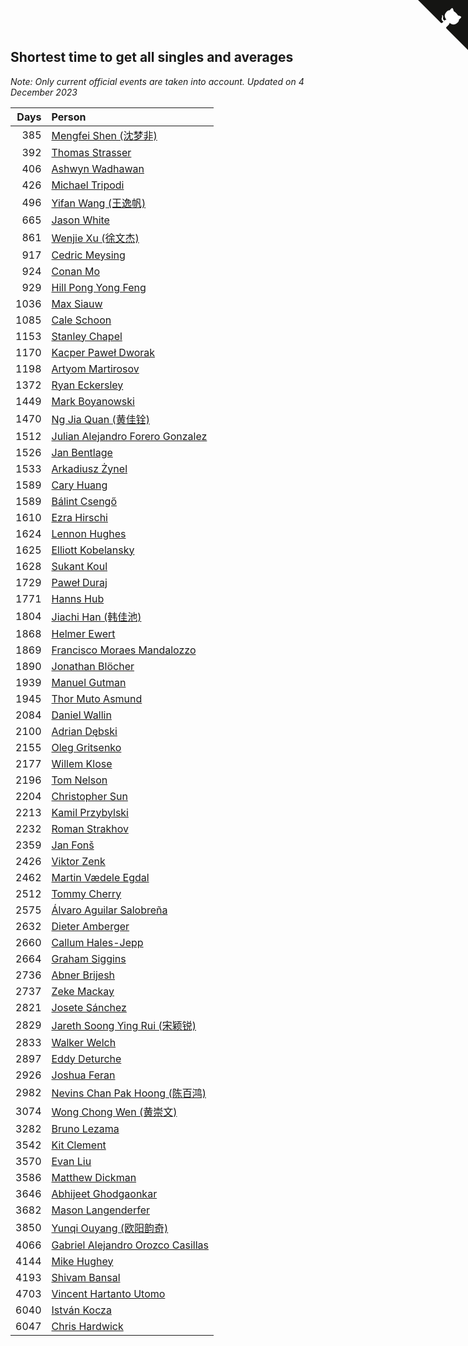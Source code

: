 ## Shortest time to get all singles and averages

*Note: Only current official events are taken into account.*
*Updated on  4 December 2023*

| Days | Person |
| ---: | :--- |
| 385 | [Mengfei Shen (沈梦非)](https://www.worldcubeassociation.org/persons/2018SHEN07) |
| 392 | [Thomas Strasser](https://www.worldcubeassociation.org/persons/2022STRA10) |
| 406 | [Ashwyn Wadhawan](https://www.worldcubeassociation.org/persons/2022WADH02) |
| 426 | [Michael Tripodi](https://www.worldcubeassociation.org/persons/2021TRIP01) |
| 496 | [Yifan Wang (王逸帆)](https://www.worldcubeassociation.org/persons/2017WANY29) |
| 665 | [Jason White](https://www.worldcubeassociation.org/persons/2016WHIT16) |
| 861 | [Wenjie Xu (徐文杰)](https://www.worldcubeassociation.org/persons/2016XUWE02) |
| 917 | [Cedric Meysing](https://www.worldcubeassociation.org/persons/2017MEYS02) |
| 924 | [Conan Mo](https://www.worldcubeassociation.org/persons/2020MOCO01) |
| 929 | [Hill Pong Yong Feng](https://www.worldcubeassociation.org/persons/2017FENG10) |
| 1036 | [Max Siauw](https://www.worldcubeassociation.org/persons/2017SIAU02) |
| 1085 | [Cale Schoon](https://www.worldcubeassociation.org/persons/2014SCHO02) |
| 1153 | [Stanley Chapel](https://www.worldcubeassociation.org/persons/2016CHAP04) |
| 1170 | [Kacper Paweł Dworak](https://www.worldcubeassociation.org/persons/2020DWOR01) |
| 1198 | [Artyom Martirosov](https://www.worldcubeassociation.org/persons/2016MART29) |
| 1372 | [Ryan Eckersley](https://www.worldcubeassociation.org/persons/2019ECKE02) |
| 1449 | [Mark Boyanowski](https://www.worldcubeassociation.org/persons/2014BOYA01) |
| 1470 | [Ng Jia Quan (黄佳铨)](https://www.worldcubeassociation.org/persons/2015QUAN03) |
| 1512 | [Julian Alejandro Forero Gonzalez](https://www.worldcubeassociation.org/persons/2018GONZ30) |
| 1526 | [Jan Bentlage](https://www.worldcubeassociation.org/persons/2010BENT01) |
| 1533 | [Arkadiusz Żynel](https://www.worldcubeassociation.org/persons/2018ZYNE01) |
| 1589 | [Cary Huang](https://www.worldcubeassociation.org/persons/2015HUAN48) |
| 1589 | [Bálint Csengő](https://www.worldcubeassociation.org/persons/2019CSEN01) |
| 1610 | [Ezra Hirschi](https://www.worldcubeassociation.org/persons/2019HIRS01) |
| 1624 | [Lennon Hughes](https://www.worldcubeassociation.org/persons/2017HUGH04) |
| 1625 | [Elliott Kobelansky](https://www.worldcubeassociation.org/persons/2019KOBE03) |
| 1628 | [Sukant Koul](https://www.worldcubeassociation.org/persons/2014KOUL01) |
| 1729 | [Paweł Duraj](https://www.worldcubeassociation.org/persons/2016DURA09) |
| 1771 | [Hanns Hub](https://www.worldcubeassociation.org/persons/2013HUBH01) |
| 1804 | [Jiachi Han (韩佳池)](https://www.worldcubeassociation.org/persons/2014HANJ02) |
| 1868 | [Helmer Ewert](https://www.worldcubeassociation.org/persons/2015EWER01) |
| 1869 | [Francisco Moraes Mandalozzo](https://www.worldcubeassociation.org/persons/2017MAND13) |
| 1890 | [Jonathan Blöcher](https://www.worldcubeassociation.org/persons/2018BLOC01) |
| 1939 | [Manuel Gutman](https://www.worldcubeassociation.org/persons/2017GUTM01) |
| 1945 | [Thor Muto Asmund](https://www.worldcubeassociation.org/persons/2017ASMU01) |
| 2084 | [Daniel Wallin](https://www.worldcubeassociation.org/persons/2013WALL03) |
| 2100 | [Adrian Dębski](https://www.worldcubeassociation.org/persons/2017DEBS01) |
| 2155 | [Oleg Gritsenko](https://www.worldcubeassociation.org/persons/2011GRIT01) |
| 2177 | [Willem Klose](https://www.worldcubeassociation.org/persons/2017KLOS01) |
| 2196 | [Tom Nelson](https://www.worldcubeassociation.org/persons/2013NELS01) |
| 2204 | [Christopher Sun](https://www.worldcubeassociation.org/persons/2017SUNC02) |
| 2213 | [Kamil Przybylski](https://www.worldcubeassociation.org/persons/2016PRZY01) |
| 2232 | [Roman Strakhov](https://www.worldcubeassociation.org/persons/2012STRA02) |
| 2359 | [Jan Fonš](https://www.worldcubeassociation.org/persons/2017FONS04) |
| 2426 | [Viktor Zenk](https://www.worldcubeassociation.org/persons/2016ZENK01) |
| 2462 | [Martin Vædele Egdal](https://www.worldcubeassociation.org/persons/2013EGDA02) |
| 2512 | [Tommy Cherry](https://www.worldcubeassociation.org/persons/2015CHER07) |
| 2575 | [Álvaro Aguilar Salobreña](https://www.worldcubeassociation.org/persons/2015SALO01) |
| 2632 | [Dieter Amberger](https://www.worldcubeassociation.org/persons/2016AMBE02) |
| 2660 | [Callum Hales-Jepp](https://www.worldcubeassociation.org/persons/2012HALE01) |
| 2664 | [Graham Siggins](https://www.worldcubeassociation.org/persons/2016SIGG01) |
| 2736 | [Abner Brijesh](https://www.worldcubeassociation.org/persons/2016BRIJ01) |
| 2737 | [Zeke Mackay](https://www.worldcubeassociation.org/persons/2015MACK06) |
| 2821 | [Josete Sánchez](https://www.worldcubeassociation.org/persons/2015SANC18) |
| 2829 | [Jareth Soong Ying Rui (宋颖锐)](https://www.worldcubeassociation.org/persons/2016SOON01) |
| 2833 | [Walker Welch](https://www.worldcubeassociation.org/persons/2011WELC01) |
| 2897 | [Eddy Deturche](https://www.worldcubeassociation.org/persons/2014DETU01) |
| 2926 | [Joshua Feran](https://www.worldcubeassociation.org/persons/2011FERA01) |
| 2982 | [Nevins Chan Pak Hoong (陈百鸿)](https://www.worldcubeassociation.org/persons/2010CHAN20) |
| 3074 | [Wong Chong Wen (黄崇文)](https://www.worldcubeassociation.org/persons/2014WENW01) |
| 3282 | [Bruno Lezama](https://www.worldcubeassociation.org/persons/2014LEZA02) |
| 3542 | [Kit Clement](https://www.worldcubeassociation.org/persons/2008CLEM01) |
| 3570 | [Evan Liu](https://www.worldcubeassociation.org/persons/2009LIUE01) |
| 3586 | [Matthew Dickman](https://www.worldcubeassociation.org/persons/2013DICK01) |
| 3646 | [Abhijeet Ghodgaonkar](https://www.worldcubeassociation.org/persons/2013GHOD01) |
| 3682 | [Mason Langenderfer](https://www.worldcubeassociation.org/persons/2013LANG03) |
| 3850 | [Yunqi Ouyang (欧阳韵奇)](https://www.worldcubeassociation.org/persons/2007YUNQ01) |
| 4066 | [Gabriel Alejandro Orozco Casillas](https://www.worldcubeassociation.org/persons/2008CASI01) |
| 4144 | [Mike Hughey](https://www.worldcubeassociation.org/persons/2007HUGH01) |
| 4193 | [Shivam Bansal](https://www.worldcubeassociation.org/persons/2011BANS02) |
| 4703 | [Vincent Hartanto Utomo](https://www.worldcubeassociation.org/persons/2010UTOM01) |
| 6040 | [István Kocza](https://www.worldcubeassociation.org/persons/2005KOCZ01) |
| 6047 | [Chris Hardwick](https://www.worldcubeassociation.org/persons/2003HARD01) |


<a href="https://github.com/jonatanklosko/wca_statistics" class="github-corner" aria-label="View source on Github"><svg width="80" height="80" viewBox="0 0 250 250" style="fill:#151513; color:#fff; position: absolute; top: 0; border: 0; right: 0;" aria-hidden="true"><path d="M0,0 L115,115 L130,115 L142,142 L250,250 L250,0 Z"></path><path d="M128.3,109.0 C113.8,99.7 119.0,89.6 119.0,89.6 C122.0,82.7 120.5,78.6 120.5,78.6 C119.2,72.0 123.4,76.3 123.4,76.3 C127.3,80.9 125.5,87.3 125.5,87.3 C122.9,97.6 130.6,101.9 134.4,103.2" fill="currentColor" style="transform-origin: 130px 106px;" class="octo-arm"></path><path d="M115.0,115.0 C114.9,115.1 118.7,116.5 119.8,115.4 L133.7,101.6 C136.9,99.2 139.9,98.4 142.2,98.6 C133.8,88.0 127.5,74.4 143.8,58.0 C148.5,53.4 154.0,51.2 159.7,51.0 C160.3,49.4 163.2,43.6 171.4,40.1 C171.4,40.1 176.1,42.5 178.8,56.2 C183.1,58.6 187.2,61.8 190.9,65.4 C194.5,69.0 197.7,73.2 200.1,77.6 C213.8,80.2 216.3,84.9 216.3,84.9 C212.7,93.1 206.9,96.0 205.4,96.6 C205.1,102.4 203.0,107.8 198.3,112.5 C181.9,128.9 168.3,122.5 157.7,114.1 C157.9,116.9 156.7,120.9 152.7,124.9 L141.0,136.5 C139.8,137.7 141.6,141.9 141.8,141.8 Z" fill="currentColor" class="octo-body"></path></svg></a><style>.github-corner:hover .octo-arm{animation:octocat-wave 560ms ease-in-out}@keyframes octocat-wave{0%,100%{transform:rotate(0)}20%,60%{transform:rotate(-25deg)}40%,80%{transform:rotate(10deg)}}@media (max-width:500px){.github-corner:hover .octo-arm{animation:none}.github-corner .octo-arm{animation:octocat-wave 560ms ease-in-out}}</style>
